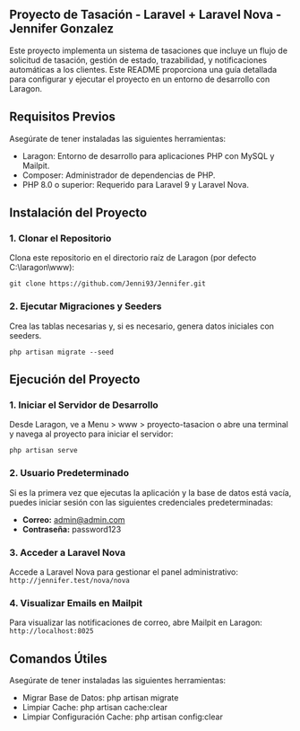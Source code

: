 

## Proyecto de Tasación - Laravel + Laravel Nova - Jennifer Gonzalez

Este proyecto implementa un sistema de tasaciones que incluye un flujo de solicitud de tasación, gestión de estado, trazabilidad, y notificaciones automáticas a los clientes. Este README proporciona una guía detallada para configurar y ejecutar el proyecto en un entorno de desarrollo con Laragon.

## Requisitos Previos

Asegúrate de tener instaladas las siguientes herramientas:

- Laragon: Entorno de desarrollo para aplicaciones PHP con MySQL y Mailpit.
- Composer: Administrador de dependencias de PHP.
- PHP 8.0 o superior: Requerido para Laravel 9 y Laravel Nova.


## Instalación del Proyecto
### 1. Clonar el Repositorio
Clona este repositorio en el directorio raíz de Laragon (por defecto C:\laragon\www):

`git clone https://github.com/Jenni93/Jennifer.git`

### 2. Ejecutar Migraciones y Seeders
Crea las tablas necesarias y, si es necesario, genera datos iniciales con seeders.

`php artisan migrate --seed`

## Ejecución del Proyecto

### 1. Iniciar el Servidor de Desarrollo
Desde Laragon, ve a Menu > www > proyecto-tasacion o abre una terminal y navega al proyecto para iniciar el servidor:

`php artisan serve`

### 2. Usuario Predeterminado
Si es la primera vez que ejecutas la aplicación y la base de datos está vacía, puedes iniciar sesión con las siguientes credenciales predeterminadas:

- **Correo:** admin@admin.com
- **Contraseña:** password123

### 3. Acceder a Laravel Nova
Accede a Laravel Nova para gestionar el panel administrativo:
`http://jennifer.test/nova/nova`

### 4. Visualizar Emails en Mailpit
Para visualizar las notificaciones de correo, abre Mailpit en Laragon:
`http://localhost:8025`

## Comandos Útiles

Asegúrate de tener instaladas las siguientes herramientas:

- Migrar Base de Datos: php artisan migrate
- Limpiar Cache: php artisan cache:clear
- Limpiar Configuración Cache: php artisan config:clear
